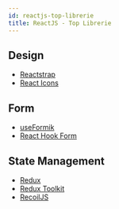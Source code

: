 ```yaml
---
id: reactjs-top-librerie
title: ReactJS - Top Librerie
---
```


## Design

- <a href="https://reactstrap.github.io/" target="_blank">Reactstrap</a>
- <a href="https://react-icons.github.io/react-icons/" target="_blank">React Icons</a>

## Form

- <a href="https://formik.org/docs/api/useFormik" target="_blank">useFormik</a>
- <a href="https://react-hook-form.com/" target="_blank">React Hook Form</a>

## State Management

- <a href="https://redux.js.org/" target="_blank">Redux</a>
- <a href="https://redux-toolkit.js.org/" target="_blank">Redux Toolkit</a>
- <a href="https://recoiljs.org/" target="_blank">RecoilJS</a>
